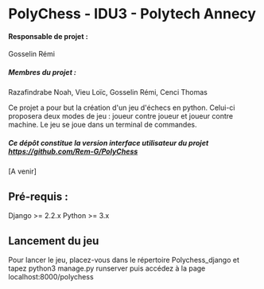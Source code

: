 # PolyChess - IDU3 - Polytech Annecy

#### Responsable de projet :
Gosselin Rémi
##### Membres du projet :
Razafindrabe Noah, Vieu Loïc, Gosselin Rémi, Cenci Thomas

Ce projet a pour but la création d'un jeu d'échecs en python. Celui-ci proposera deux modes de jeu : joueur contre joueur et joueur contre machine.
Le jeu se joue dans un terminal de commandes.

##### Ce dépôt constitue la version interface utilisateur du projet https://github.com/Rem-G/PolyChess
[A venir]

## Pré-requis :
Django >= 2.2.x
Python >= 3.x

## Lancement du jeu
Pour lancer le jeu, placez-vous dans le répertoire Polychess_django et tapez python3 manage.py runserver puis accédez à la page localhost:8000/polychess
